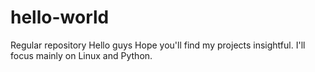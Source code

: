# hello-world
Regular repository 
Hello guys 
Hope you'll find my projects insightful.
I'll focus mainly on  Linux and Python. 

